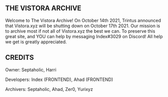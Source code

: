 ## THE VISTORA ARCHIVE

Welcome to The Vistora Archive! On October 14th 2021, Trintus announced that Vistora.xyz will be shutting down on October 17th 2021. Our mission is to archive most if not all of Vistora.xyz the best we can. To preserve this great site, and YOU can help by messaging Index#3029 on Discord! All help we get is greatly appreciated.

## CREDITS
Owner: Septaholic, Harri

Developers: Index (FRONTEND), Ahad (FRONTEND)

Archivers: Septaholic, Ahad, Zer0, Yurixyz
